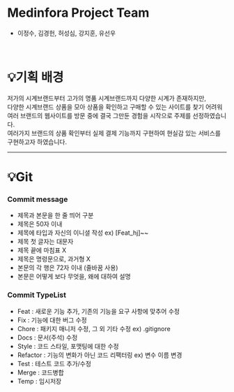 # Medinfora Project Team
- 이정수, 김경헌, 허성심, 강지훈, 유선우
<br>

# 💡기획 배경
저가의 시계브랜드부터 고가의 명품 시계브랜드까지 다양한 시계가 존재하지만, 
<br>
다양한 시계브랜드 상품을 모아 상품을 확인하고 구매할 수 있는 사이트를 찾기 어려워 
<br>
여러 브랜드의 웹사이트를 방문 중에 결국 그만둔 경험을 시작으로 주제를 선정하였습니다.
<br>
여러가지 브랜드의 상품 확인부터 실제 결제 기능까지 구현하여 현실감 있는 서비스를 구현하고자 하였습니다.

---

# 💡Git

### Commit message
- 제목과 본문을 한 줄 띄어 구분
- 제목은 50자 이내
- 제목에 타입과 자신의 이니셜 작성 ex) [Feat_hj]~~
- 제목 첫 글자는 대문자
- 제목 끝에 마침표 X
- 제목은 명령문으로, 과거형 X
- 본문의 각 행은 72자 이내 (줄바꿈 사용)
- 본문은 어떻게 보다 무엇을, 왜에 대하여 설명

### Commit TypeList
- Feat : 새로운 기능 추가, 기존의 기능을 요구 사항에 맞추어 수정
- Fix : 기능에 대한 버그 수정
- Chore : 패키지 매니저 수정, 그 외 기타 수정 ex) .gitignore
- Docs : 문서(주석) 수정
- Style : 코드 스타일, 포맷팅에 대한 수정
- Refactor : 기능의 변화가 아닌 코드 리팩터링 ex) 변수 이름 변경
- Test : 테스트 코드 추가/수정
- Merge : 코드병합
- Temp : 임시저장

